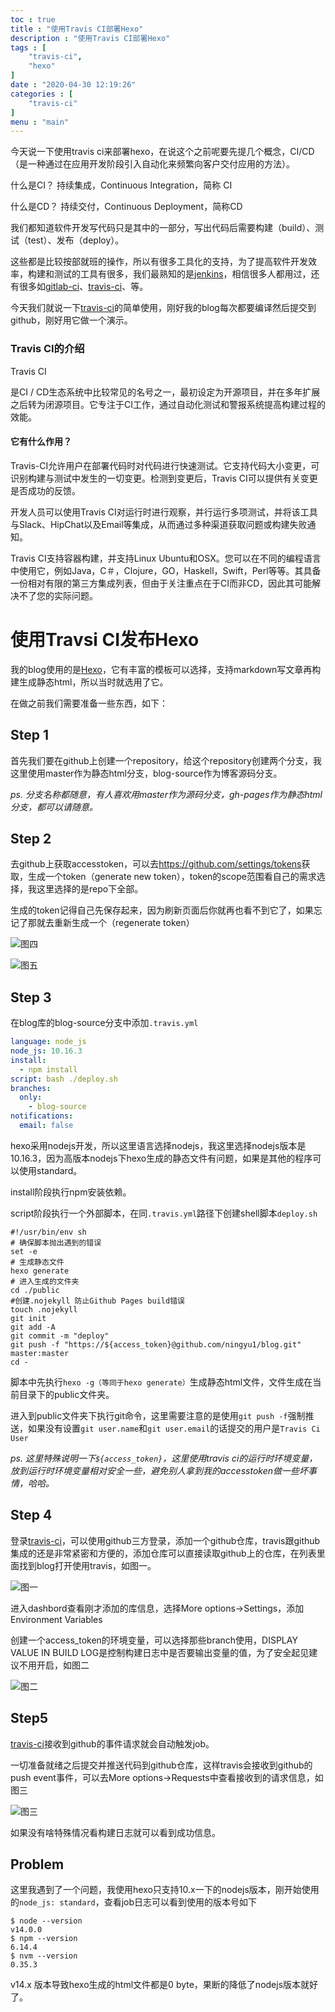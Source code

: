 ```yaml
---
toc : true
title : "使用Travis CI部署Hexo"
description : "使用Travis CI部署Hexo"
tags : [
	"travis-ci",
	"hexo"
]
date : "2020-04-30 12:19:26"
categories : [
    "travis-ci"
]
menu : "main"
---
```






今天说一下使用travis ci来部署hexo，在说这个之前呢要先提几个概念，CI/CD（是一种通过在应用开发阶段引入自动化来频繁向客户交付应用的方法）。

什么是CI？ 持续集成，Continuous Integration，简称 CI

什么是CD？ 持续交付，Continuous Deployment，简称CD

我们都知道软件开发写代码只是其中的一部分，写出代码后需要构建（build）、测试（test）、发布（deploy）。

这些都是比较按部就班的操作，所以有很多工具化的支持，为了提高软件开发效率，构建和测试的工具有很多，我们最熟知的是[jenkins](https://jenkins.io/)，相信很多人都用过，还有很多如[gitlab-ci](https://about.gitlab.com/features/gitlab-ci-cd/)、[travis-ci](https://travis-ci.org/)、等。



今天我们就说一下[travis-ci](https://travis-ci.org/)的简单使用，刚好我的blog每次都要编译然后提交到github，刚好用它做一个演示。



### Travis CI的介绍

Travis CI

是CI / CD生态系统中比较常见的名号之一，最初设定为开源项目，并在多年扩展之后转为闭源项目。它专注于CI工作，通过自动化测试和警报系统提高构建过程的效能。

#### 它有什么作用？

Travis-CI允许用户在部署代码时对代码进行快速测试。它支持代码大小变更，可识别构建与测试中发生的一切变更。检测到变更后，Travis CI可以提供有关变更是否成功的反馈。

开发人员可以使用Travis CI对运行时进行观察，并行运行多项测试，并将该工具与Slack、HipChat以及Email等集成，从而通过多种渠道获取问题或构建失败通知。

Travis CI支持容器构建，并支持Linux Ubuntu和OSX。您可以在不同的编程语言中使用它，例如Java，C＃，Clojure，GO，Haskell，Swift，Perl等等。其具备一份相对有限的第三方集成列表，但由于关注重点在于CI而非CD，因此其可能解决不了您的实际问题。



# 使用Travsi CI发布Hexo



我的blog使用的是[Hexo](<https://hexo.io/>)，它有丰富的模板可以选择，支持markdown写文章再构建生成静态html，所以当时就选用了它。



在做之前我们需要准备一些东西，如下：



## Step 1

首先我们要在github上创建一个repository，给这个repository创建两个分支，我这里使用master作为静态html分支，blog-source作为博客源码分支。

_ps. 分支名称都随意，有人喜欢用master作为源码分支，gh-pages作为静态html分支，都可以请随意。_



## Step 2

去github上获取accesstoken，可以去<https://github.com/settings/tokens>获取，生成一个token（generate new token），token的scope范围看自己的需求选择，我这里选择的是repo下全部。

生成的token记得自己先保存起来，因为刷新页面后你就再也看不到它了，如果忘记了那就去重新生成一个（regenerate token）

![图四](/img/travis-ci/4.png)

![图五](/img/travis-ci/5.png)



## Step 3

在blog库的blog-source分支中添加`.travis.yml`

```yaml
language: node_js
node_js: 10.16.3
install:
  - npm install
script: bash ./deploy.sh
branches:
  only:
    - blog-source
notifications:
  email: false
```

hexo采用nodejs开发，所以这里语言选择nodejs，我这里选择nodejs版本是10.16.3，因为高版本nodejs下hexo生成的静态文件有问题，如果是其他的程序可以使用standard。

install阶段执行npm安装依赖。

script阶段执行一个外部脚本，在同`.travis.yml`路径下创建shell脚本`deploy.sh`

```shell
#!/usr/bin/env sh
# 确保脚本抛出遇到的错误
set -e
# 生成静态文件
hexo generate
# 进入生成的文件夹
cd ./public
#创建.nojekyll 防止Github Pages build错误
touch .nojekyll
git init
git add -A
git commit -m "deploy"
git push -f "https://${access_token}@github.com/ningyu1/blog.git" master:master
cd -
```

脚本中先执行`hexo -g（等同于hexo generate）`生成静态html文件，文件生成在当前目录下的public文件夹。

进入到public文件夹下执行git命令，这里需要注意的是使用`git push -f`强制推送，如果没有设置`git user.name`和`git user.email`的话提交的用户是`Travis Ci User`

_ps. 这里特殊说明一下`${access_token}`，这里使用travis ci的运行时环境变量，放到运行时环境变量相对安全一些，避免别人拿到我的accesstoken做一些坏事情，哈哈。_



## Step 4

登录[travis-ci](https://travis-ci.org/)，可以使用github三方登录，添加一个github仓库，travis跟github集成的还是非常紧密和方便的，添加仓库可以直接读取github上的仓库，在列表里面找到blog打开使用travis，如图一。

![图一](/img/travis-ci/1.png)



进入dashbord查看刚才添加的库信息，选择More options->Settings，添加Environment Variables

创建一个access_token的环境变量，可以选择那些branch使用，DISPLAY VALUE IN BUILD LOG是控制构建日志中是否要输出变量的值，为了安全起见建议不用开启，如图二

![图二](/img/travis-ci/2.png)



## Step5

[travis-ci](https://travis-ci.org/)接收到github的事件请求就会自动触发job。

一切准备就绪之后提交并推送代码到github仓库，这样travis会接收到github的push event事件，可以去More options->Requests中查看接收到的请求信息，如图三

![图三](/img/travis-ci/3.png)



如果没有啥特殊情况看构建日志就可以看到成功信息。



## Problem

这里我遇到了一个问题，我使用hexo只支持10.x一下的nodejs版本，刚开始使用的`node_js: standard`，查看job日志可以看到使用的版本号如下

```
$ node --version
v14.0.0
$ npm --version
6.14.4
$ nvm --version
0.35.3
```

v14.x 版本导致hexo生成的html文件都是0 byte，果断的降低了nodejs版本就好了。








